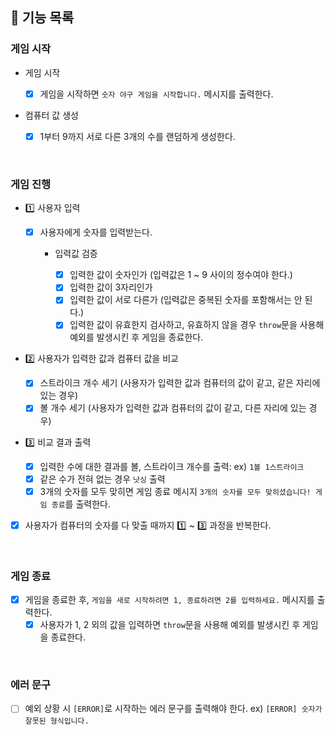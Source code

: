 ## 📄 기능 목록

### 게임 시작

- 게임 시작

  - [x] 게임을 시작하면 `숫자 야구 게임을 시작합니다.` 메시지를 출력한다.

- 컴퓨터 값 생성
  - [x] 1부터 9까지 서로 다른 3개의 수를 랜덤하게 생성한다.

<br />

### 게임 진행

- 1️⃣ 사용자 입력

  - [x] 사용자에게 숫자를 입력받는다.

    - 입력값 검증

      - [x] 입력한 값이 숫자인가 (입력값은 1 ~ 9 사이의 정수여야 한다.)
      - [x] 입력한 값이 3자리인가
      - [x] 입력한 값이 서로 다른가 (입력값은 중복된 숫자를 포함해서는 안 된다.)
      - [x] 입력한 값이 유효한지 검사하고, 유효하지 않을 경우 `throw`문을 사용해 예외를 발생시킨 후 게임을 종료한다.

- 2️⃣ 사용자가 입력한 값과 컴퓨터 값을 비교

  - [x] 스트라이크 개수 세기 (사용자가 입력한 값과 컴퓨터의 값이 같고, 같은 자리에 있는 경우)
  - [x] 볼 개수 세기 (사용자가 입력한 값과 컴퓨터의 값이 같고, 다른 자리에 있는 경우)

- 3️⃣ 비교 결과 출력

  - [x] 입력한 수에 대한 결과를 볼, 스트라이크 개수를 출력: ex) `1볼 1스트라이크`
  - [x] 같은 수가 전혀 없는 경우 `낫싱` 출력
  - [x] 3개의 숫자를 모두 맞히면 게임 종료 메시지 `3개의 숫자를 모두 맞히셨습니다! 게임 종료`를 출력한다.

- [x] 사용자가 컴퓨터의 숫자를 다 맞출 때까지 1️⃣ ~ 3️⃣ 과정을 반복한다.

<br />

### 게임 종료

- [x] 게임을 종료한 후, `게임을 새로 시작하려면 1, 종료하려면 2를 입력하세요.` 메시지를 출력한다.
  - [x] 사용자가 1, 2 외의 값을 입력하면 `throw`문을 사용해 예외를 발생시킨 후 게임을 종료한다.

<br />

### 에러 문구

- [ ] 예외 상황 시 `[ERROR]`로 시작하는 에러 문구를 출력해야 한다. ex) `[ERROR] 숫자가 잘못된 형식입니다.`
